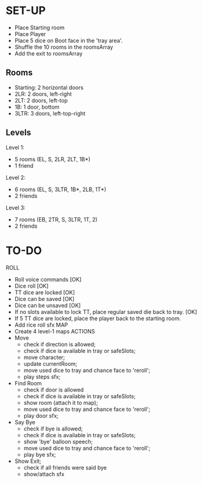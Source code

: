 # SET-UP

- Place Starting room
- Place Player
- Place 5 dice on Boot face in the 'tray area'.
- Shuffle the 10 rooms in the roomsArray
- Add the exit to roomsArray

## Rooms
- Starting: 2 horizontal doors
- 2LR: 2 doors, left-right
- 2LT: 2 doors, left-top
- 1B: 1 door, bottom
- 3LTR: 3 doors, left-top-right


## Levels

Level 1:
- 5 rooms (EL, S, 2LR, 2LT, 1B*)
- 1 friend

Level 2: 
- 6 rooms (EL, S, 3LTR, 1B*, 2LB, 1T*)
- 2 friends

Level 3: 
- 7 rooms (EB, 2TR, S, 3LTR, 1T, 2)
- 2 friends

# TO-DO
ROLL
- Roll voice commands [OK]
- Dice roll [OK]
- TT dice are locked [OK]
- Dice can be saved [OK]
- Dice can be unsaved [OK]
- If no slots available to lock TT, place regular saved die back to tray. [OK]
- If 5 TT dice are locked, place the player back to the starting room.
- Add rice roll sfx
MAP
- Create 4 level-1 maps
ACTIONS
- Move
    + check if direction is allowed;
    + check if dice is available in tray or safeSlots; 
    + move character;
    + update currentRoom;
    + move used dice to tray and chance face to 'reroll';
    + play steps sfx;
- Find Room
    + check if door is allowed
    + check if dice is available in tray or safeSlots;
    + show room (attach it to map);
    + move used dice to tray and chance face to 'reroll';
    + play door sfx;
- Say Bye
    + check if bye is allowed;
    + check if dice is available in tray or safeSlots;
    + show 'bye' balloon speech;
    + move used dice to tray and chance face to 'reroll';
    + play bye sfx;
- Show Exit;
    + check if all friends were said bye
    + show/attach sfx
